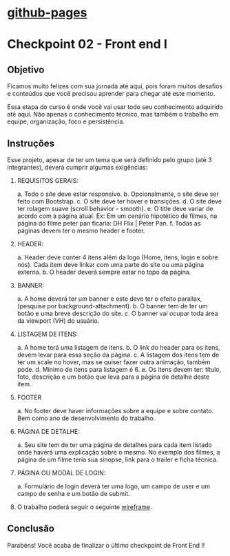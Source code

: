 # [github-pages ](https://guimoreirac.github.io/checkpoint-02_front_I/)

# Checkpoint 02 - Front end I

## Objetivo

Ficamos muito felizes com sua jornada até aqui, pois foram muitos desafios e conteúdos que você precisou aprender para chegar até este momento.

Essa etapa do curso é onde você vai usar todo seu conhecimento adquirido até aqui. Não apenas o conhecimento técnico, mas também o trabalho em equipe, organização, foco e persistência.

## Instruções

Esse projeto, apesar de ter um tema que será definido pelo grupo (até 3 integrantes), deverá cumprir algumas exigências:

1. REQUISITOS GERAIS:

    a. Todo o site deve estar responsivo.
    b. Opcionalmente, o site deve ser feito com Bootstrap.
    c. O site deve ter hover e transições.
    d. O site deve ter rolagem suave (scroll behavior - smooth).
    e. O title deve variar de acordo com a página atual. Ex: Em um cenário hipotético de filmes, na página do filme peter pan ficaria: DH Flix | Peter Pan.
    f. Todas as páginas devem ter o mesmo header e footer.

2. HEADER:

    a. Header deve conter 4 itens além da logo (Home, itens, login e sobre nós). Cada item deve linkar com uma parte do site ou uma página externa.
    b. O header deverá sempre estar no topo da página.

3. BANNER:

    a. A home deverá ter um banner e este deve ter o efeito parallax, (pesquise por background-attachment).
    b. O banner tem de ter um botão e uma breve descrição do site.
    c. O banner vai ocupar toda área da viewport (VH) do usuário.

4. LISTAGEM DE ITENS:

    a. A home terá uma listagem de itens.
    b. O link do header para os itens, devem levar para essa seção da página.
    c. A listagem dos itens tem de ter um scale no hover, mas se quiser fazer outra animação, também pode.
    d. Mínimo de itens para listagem é 6.
    e. Os itens devem ter: título, foto, descrição e um botão que leva para a página de detalhe deste item.

5. FOOTER

    a. No footer deve haver informações sobre a equipe e sobre contato.
    Bem como ano de desenvolvimento do trabalho.

6. PÁGINA DE DETALHE:

    a. Seu site tem de ter uma página de detalhes para cada item listado onde haverá uma explicação sobre o mesmo. No exemplo dos filmes, a página de um filme teria sua sinopse, link para o trailer e ficha técnica.

7. PÁGINA OU MODAL DE LOGIN:

    a. Formulário de login deverá ter uma logo, um campo de user e um campo de senha e um botão de submit.

8. O trabalho poderá seguir o seguinte [wireframe](https://www.figma.com/file/hSgsjjoM7Mc88WVtQ5i9QV/Checkpoint-3).



## Conclusão

Parabéns! Você acaba de finalizar o último checkpoint de Front End I!
